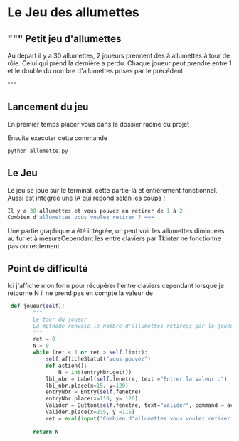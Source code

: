 # Le Jeu des allumettes

"""
Petit jeu d'allumettes
-----------------------
Au départ il y a 30 allumettes, 2 joueurs prennent des à allumettes à tour de rôle.
Celui qui prend la dernière a perdu.
Chaque joueur peut prendre entre 1 et le double du nombre d'allumettes
prises par le précédent.

"""

## Lancement du jeu
En premier temps placer vous dans le dossier racine du projet

Ensuite executer cette commande
```bash
python allumette.py
```

## Le Jeu
Le jeu se joue sur le terminal, cette partie-là et entièrement fonctionnel.
Aussi est integrée une IA qui répond selon les coups !
```python
Il y a 30 allumettes et vous pouvez en retirer de 1 à 2
Combien d'allumettes vous voulez retirer ? ==>
```
Une partie graphique a été intégrée, on peut voir les allumettes diminuées au fur et à mesureCependant les entre claviers par Tkinter ne fonctionne pas correctement

## Point de difficulté
Ici j'affiche mon form pour récupérer l'entre claviers cependant lorsque je retourne N il ne prend pas en compte la valeur de
```python
 def joueur(self):
        """
        Le tour du joueur
        La méthode renvoie le nombre d'allumettes retirées par le joueur
        """
        ret = 0
        N = 0
        while (ret < 1 or ret > self.limit):
            self.afficheStatut("vous pouvez")
            def action():
                N = int(entryNbr.get())
            lbl_nbr = Label(self.fenetre, text ="Entrer la valeur :")
            lbl_nbr.place(x=15, y=120)
            entryNbr = Entry(self.fenetre)
            entryNbr.place(x=110, y= 120)
            Valider = Button(self.fenetre, text="Valider", command = action)
            Valider.place(x=235, y =115)
            ret = eval(input("Combien d'allumettes vous voulez retirer ? ==> "))
            
        return N
 ```
